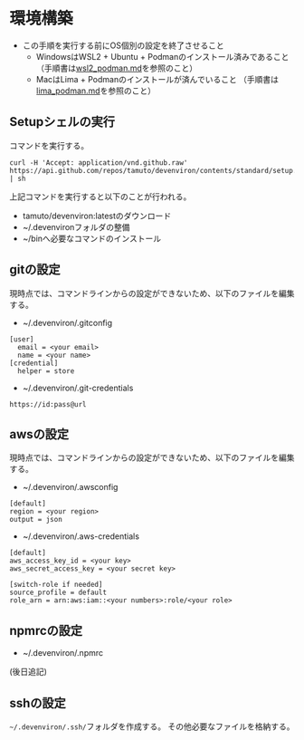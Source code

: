 # 環境構築

* この手順を実行する前にOS個別の設定を終了させること
  * WindowsはWSL2 + Ubuntu + Podmanのインストール済みであること
  （手順書は[wsl2_podman.md](wsl2_podman.md)を参照のこと）
  * MacはLima + Podmanのインストールが済んでいること
  （手順書は[lima_podman.md](lima_podman.md)を参照のこと）

## Setupシェルの実行

コマンドを実行する。
```
curl -H 'Accept: application/vnd.github.raw' https://api.github.com/repos/tamuto/devenviron/contents/standard/setup.sh | sh
```

上記コマンドを実行すると以下のことが行われる。
* tamuto/devenviron:latestのダウンロード
* ~/.devenvironフォルダの整備
* ~/binへ必要なコマンドのインストール

## gitの設定

現時点では、コマンドラインからの設定ができないため、以下のファイルを編集する。
* ~/.devenviron/.gitconfig
```
[user]
  email = <your email>
  name = <your name>
[credential]
  helper = store
```
* ~/.devenviron/.git-credentials
```
https://id:pass@url
```

## awsの設定

現時点では、コマンドラインからの設定ができないため、以下のファイルを編集する。
* ~/.devenviron/.awsconfig
```
[default]
region = <your region>
output = json
```
* ~/.devenviron/.aws-credentials
```
[default]
aws_access_key_id = <your key>
aws_secret_access_key = <your secret key>

[switch-role if needed]
source_profile = default
role_arn = arn:aws:iam::<your numbers>:role/<your role>
```

## npmrcの設定

* ~/.devenviron/.npmrc

(後日追記)

## sshの設定

`~/.devenviron/.ssh/`フォルダを作成する。
その他必要なファイルを格納する。
